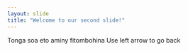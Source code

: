 ```yaml
---
layout: slide
title: "Welcome to our second slide!"
---
```

Tonga soa eto aminy fitombohina
Use left arrow to go back
